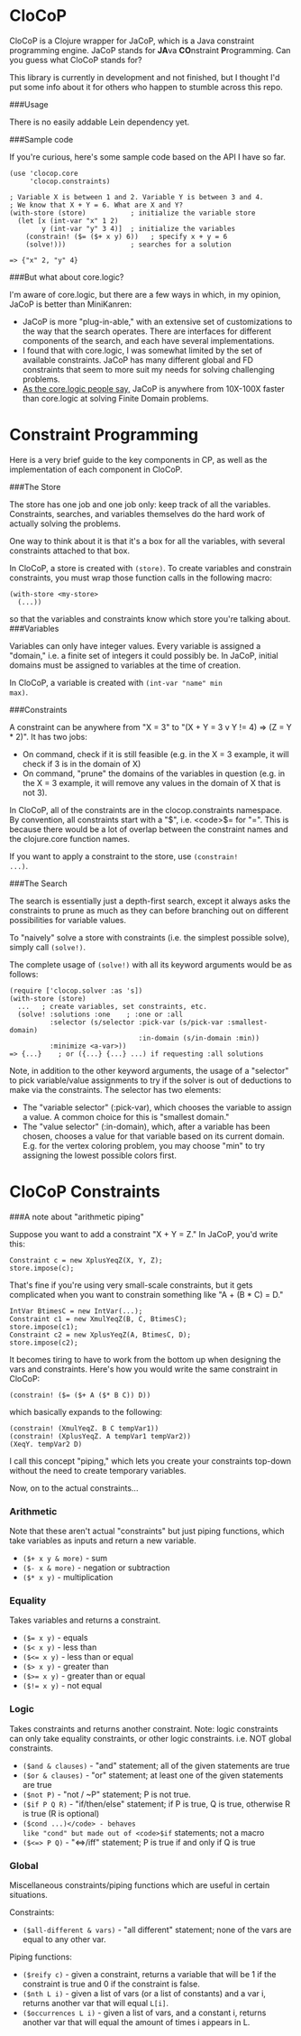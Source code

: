 CloCoP
======

CloCoP is a Clojure wrapper for JaCoP, which is a Java constraint programming engine. JaCoP stands for <b>JA</b>va <b>CO</b>nstraint <b>P</b>rogramming. Can you guess what CloCoP stands for?

This library is currently in development and not finished, but I thought I'd put some info about it for others who happen to stumble across this repo.

###Usage

There is no easily addable Lein dependency yet.

###Sample code

If you're curious, here's some sample code based on the API I have so far.

    (use 'clocop.core
         'clocop.constraints)
    
    ; Variable X is between 1 and 2. Variable Y is between 3 and 4.
    ; We know that X + Y = 6. What are X and Y?
    (with-store (store)           ; initialize the variable store
      (let [x (int-var "x" 1 2)
            y (int-var "y" 3 4)]  ; initialize the variables
        (constrain! ($= ($+ x y) 6))   ; specify x + y = 6
        (solve!)))                ; searches for a solution

    => {"x" 2, "y" 4}

###But what about core.logic?

I'm aware of core.logic, but there are a few ways in which, in my opinion, JaCoP is better than MiniKanren:

+ JaCoP is more "plug-in-able," with an extensive set of customizations to the way that the search operates. There are interfaces for different components of the search, and each have several implementations.
+ I found that with core.logic, I was somewhat limited by the set of available constraints. JaCoP has many different global and FD constraints that seem to more suit my needs for solving challenging problems.
+ [As the core.logic people say,](https://github.com/clojure/core.logic/wiki/External-solvers) JaCoP is anywhere from 10X-100X faster than core.logic at solving Finite Domain problems.

Constraint Programming
======

Here is a very brief guide to the key components in CP, as well as the implementation of each component in CloCoP.

###The Store

The store has one job and one job only: keep track of all the variables.
Constraints, searches, and variables themselves do the hard work of actually solving the problems.

One way to think about it is that it's a box for all the variables, with several constraints attached to that box.

In CloCoP, a store is created with <code>(store)</code>. To create variables and constrain constraints, you must wrap those function calls in the following macro:

    (with-store <my-store>
      (...))

so that the variables and constraints know which store you're talking about.
###Variables

Variables can only have integer values. Every variable is assigned a "domain," i.e. a finite set of integers it could possibly be.
In JaCoP, initial domains must be assigned to variables at the time of creation.

In CloCoP, a variable is created with <code>(int-var "name" min max)</code>.

###Constraints

A constraint can be anywhere from "X = 3" to "(X + Y = 3 v Y != 4) => (Z = Y * 2)".
It has two jobs:
- On command, check if it is still feasible (e.g. in the X = 3 example, it will check if 3 is in the domain of X)
- On command, "prune" the domains of the variables in question (e.g. in the X = 3 example, it will remove any values in the domain of X that is not 3).

In CloCoP, all of the constraints are in the clocop.constraints namespace. By convention, all constraints start with a "$", i.e. <code>$=</code> for "=". This is because there would be a lot of overlap between the constraint names and the clojure.core function names.

If you want to apply a constraint to the store, use <code>(constrain! ...)</code>.

###The Search

The search is essentially just a depth-first search, except it always asks the constraints to prune as much as they can before branching out on different possibilities for variable values.

To "naively" solve a store with constraints (i.e. the simplest possible solve), simply call <code>(solve!)</code>.

The complete usage of <code>(solve!)</code> with all its keyword arguments would be as follows:

    (require ['clocop.solver :as 's])
    (with-store (store)
      ...   ; create variables, set constraints, etc.
      (solve! :solutions :one    ; :one or :all
              :selector (s/selector :pick-var (s/pick-var :smallest-domain)
                                    :in-domain (s/in-domain :min))
              :minimize <a-var>))
    => {...}    ; or ({...} {...} ...) if requesting :all solutions

Note, in addition to the other keyword arguments, the usage of a "selector" to pick variable/value assignments to try if the solver is out of deductions to make via the constraints.
The selector has two elements:
- The "variable selector" (:pick-var), which chooses the variable to assign a value. A common choice for this is "smallest domain."
- The "value selector" (:in-domain), which, after a variable has been chosen, chooses a value for that variable based on its current domain. E.g. for the vertex coloring problem, you may choose "min" to try assigning the lowest possible colors first.

CloCoP Constraints
======

###A note about "arithmetic piping"

Suppose you want to add a constraint "X + Y = Z." In JaCoP, you'd write this:

    Constraint c = new XplusYeqZ(X, Y, Z);
    store.impose(c);

That's fine if you're using very small-scale constraints, but it gets complicated when you want to constrain something like "A + (B * C) = D."

    IntVar BtimesC = new IntVar(...);
    Constraint c1 = new XmulYeqZ(B, C, BtimesC);
    store.impose(c1);
    Constraint c2 = new XplusYeqZ(A, BtimesC, D);
    store.impose(c2);
    
It becomes tiring to have to work from the bottom up when designing the vars and constraints. Here's how you would write the same constraint in CloCoP:

    (constrain! ($= ($+ A ($* B C)) D))
    
which basically expands to the following:

    (constrain! (XmulYeqZ. B C tempVar1))
    (constrain! (XplusYeqZ. A tempVar1 tempVar2))
    (XeqY. tempVar2 D)
    
I call this concept "piping," which lets you create your constraints top-down without the need to create temporary variables.

Now, on to the actual constraints...

### Arithmetic

Note that these aren't actual "constraints" but just piping functions, which take variables as inputs and return a new variable.

- <code>($+ x y & more)</code> - sum
- <code>($- x & more)</code> - negation or subtraction
- <code>($* x y)</code> - multiplication

### Equality

Takes variables and returns a constraint.

- <code>($= x y)</code> - equals
- <code>($< x y)</code> - less than
- <code>($<= x y)</code> - less than or equal
- <code>($> x y)</code> - greater than
- <code>($>= x y)</code> - greater than or equal
- <code>($!= x y)</code> - not equal

### Logic

Takes constraints and returns another constraint.
Note: logic constraints can only take equality constraints, or other logic constraints. i.e. NOT global constraints.

- <code>($and & clauses)</code> - "and" statement; all of the given statements are true
- <code>($or & clauses)</code> - "or" statement; at least one of the given statements are true
- <code>($not P)</code> - "not / ~P" statement; P is not true.
- <code>($if P Q R)</code> - "if/then/else" statement; if P is true, Q is true, otherwise R is true (R is optional)
- <code>($cond ...)</code> - behaves like "cond" but made out of <code>$if</code> statements; not a macro
- <code>($<=> P Q)</code> - "<=>/iff" statement; P is true if and only if Q is true

### Global

Miscellaneous constraints/piping functions which are useful in certain situations.

Constraints:
- <code>($all-different & vars)</code> - "all different" statement; none of the vars are equal to any other var.

Piping functions:
- <code>($reify c)</code> - given a constraint, returns a variable that will be 1 if the constraint is true and 0 if the constraint is false.
- <code>($nth L i)</code> - given a list of vars (or a list of constants) and a var i, returns another var that will equal <code>L[i]</code>.
- <code>($occurrences L i)</code> - given a list of vars, and a constant i, returns another var that will equal the amount of times i appears in L.
